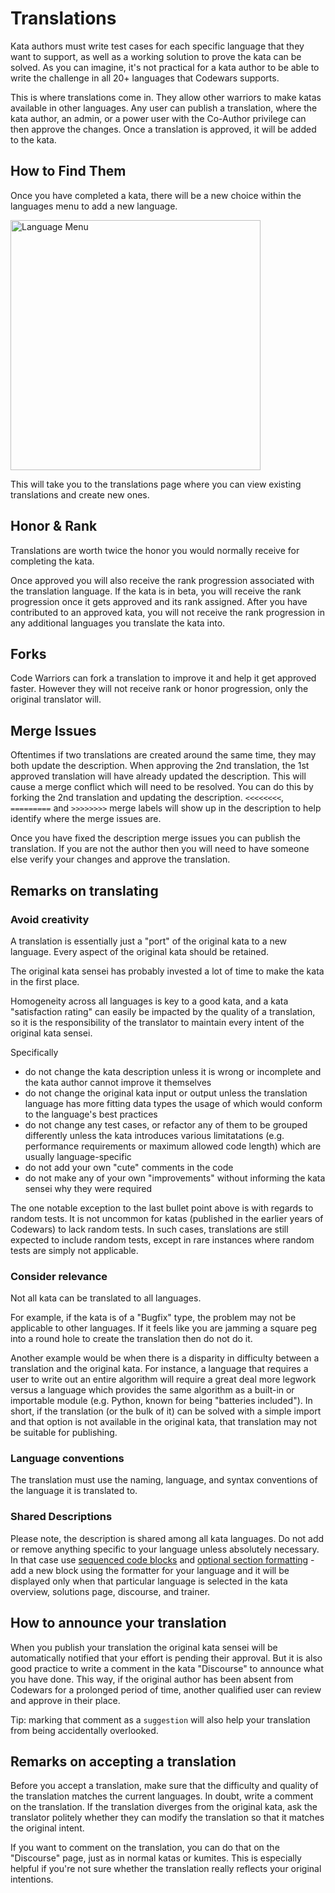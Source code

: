 # Translations

Kata authors must write test cases for each specific language that they want to support, as well as a working solution to prove the kata can be solved. As you can imagine, it's not practical for a kata author to be able to write the challenge in all 20+ languages that Codewars supports. 

This is where translations come in. They allow other warriors to make katas available in other languages. Any user can publish a translation, where the kata author, an admin, or a power user with the Co-Author privilege can then approve the changes. Once a translation is approved, it will be added to the kata.

## How to Find Them

Once you have completed a kata, there will be a new choice within the languages menu to add a new language.

<img src="https://www.evernote.com/l/AAW0GaebQllDBb_YS-AfeaUiwq5PoxaDPIoB/image.png" title="Language Menu" height="400px">

This will take you to the translations page where you can view existing translations and create new ones.

## Honor & Rank

Translations are worth twice the honor you would normally receive for completing the kata.

Once approved you will also receive the rank progression associated with the translation language. If the kata is in beta, you will receive the rank progression once it gets approved and its rank assigned. After you have contributed to an approved kata, you will not receive the rank progression in any additional languages you translate the kata into.

## Forks

Code Warriors can fork a translation to improve it and help it get approved faster. However they will not receive rank or honor progression, only the original translator will.

## Merge Issues

Oftentimes if two translations are created around the same time, they may both update the description. When approving the 2nd translation, the 1st approved translation will have already updated the description. This will cause a merge conflict which will need to be resolved. You can do this by forking the 2nd translation and updating the description. `<<<<<<<<`, `=========` and `>>>>>>>>` merge labels will show up in the description to help identify where the merge issues are.

Once you have fixed the description merge issues you can publish the translation. If you are not the author then you will need to have someone else verify your changes and approve the translation.

## Remarks on translating

### Avoid creativity

A translation is essentially just a "port" of the original kata to a new language. Every aspect of the original kata should be retained.

The original kata sensei has probably invested a lot of time to make the kata in the first place.

Homogeneity across all languages is key to a good kata, and a kata "satisfaction rating" can easily be impacted by the quality of a translation, so it is the responsibility of the translator to maintain every intent of the original kata sensei.

Specifically

- do not change the kata description unless it is wrong or incomplete and the kata author cannot improve it themselves
- do not change the original kata input or output unless the translation language has more fitting data types the usage of which would conform to the language's best practices
- do not change any test cases, or refactor any of them to be grouped differently unless the kata introduces various limitatations (e.g. performance requirements or maximum allowed code length) which are usually language-specific
- do not add your own "cute" comments in the code
- do not make any of your own "improvements" without informing the kata sensei why they were required

The one notable exception to the last bullet point above is with regards to random tests. It is not uncommon for katas (published in the earlier years of Codewars) to lack random tests. In such cases, translations are still expected to include random tests, except in rare instances where random tests are simply not applicable.

### Consider relevance

Not all kata can be translated to all languages.

For example, if the kata is of a "Bugfix" type, the problem may not be applicable to other languages. If it feels like you are jamming a square peg into a round hole to create the translation then do not do it.

Another example would be when there is a disparity in difficulty between a translation and the original kata. For instance, a language that requires a user to write out an entire algorithm will require a great deal more legwork versus a language which provides the same algorithm as a built-in or importable module (e.g. Python, known for being "batteries included"). In short, if the translation (or the bulk of it) can be solved with a simple import and that option is not available in the original kata, that translation may not be suitable for publishing.

### Language conventions

The translation must use the naming, language, and syntax conventions of the language it is translated to.

### Shared Descriptions

Please note, the description is shared among all kata languages. Do not add or remove anything specific to your language unless absolutely necessary. In that case use [sequenced code blocks](https://github.com/Codewars/codewars.com/wiki/Markdown-Formatting#sequenced-code-blocks) and [optional section formatting](https://github.com/Codewars/codewars.com/wiki/Markdown-Formatting#optional-section-formatting) - add a new block using the formatter for your language and it will be displayed only when that particular language is selected in the kata overview, solutions page, discourse, and trainer.

## How to announce your translation

When you publish your translation the original kata sensei will be automatically notified that your effort is pending their approval. But it is also good practice to write a comment in the kata "Discourse" to announce what you have done. This way, if the original author has been absent from Codewars for a prolonged period of time, another qualified user can review and approve in their place.

Tip: marking that comment as a `suggestion` will also help your translation from being accidentally overlooked.

## Remarks on accepting a translation

Before you accept a translation, make sure that the difficulty and quality of the translation matches the current languages. In doubt, write a comment on the translation. If the translation diverges from the original kata, ask the translator politely whether they can modify the translation so that it matches the original intent.

If you want to comment on the translation, you can do that on the "Discourse" page, just as in normal katas or kumites. This is especially helpful if you're not sure whether the translation really reflects your original intentions.
